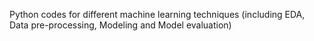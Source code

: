 Python codes for different machine learning techniques (including EDA, Data pre-processing, Modeling and Model evaluation)
